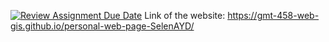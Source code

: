 [![Review Assignment Due Date](https://classroom.github.com/assets/deadline-readme-button-22041afd0340ce965d47ae6ef1cefeee28c7c493a6346c4f15d667ab976d596c.svg)](https://classroom.github.com/a/O2YWE8TK)
Link of the website:  https://gmt-458-web-gis.github.io/personal-web-page-SelenAYD/
